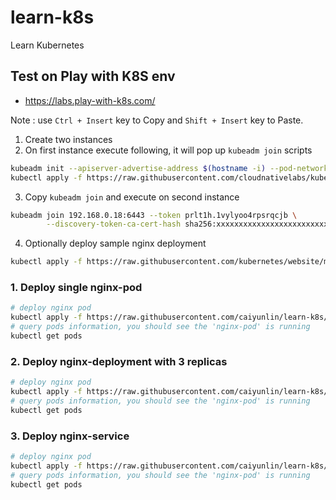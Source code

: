 # learn-k8s
Learn Kubernetes

## Test on Play with K8S env 
- https://labs.play-with-k8s.com/

Note : use `Ctrl + Insert` key to Copy and `Shift + Insert` key to Paste.

1. Create two instances
2. On first instance execute following, it will pop up `kubeadm join` scripts
```bash
kubeadm init --apiserver-advertise-address $(hostname -i) --pod-network-cidr 10.5.0.0/16
kubectl apply -f https://raw.githubusercontent.com/cloudnativelabs/kube-router/master/daemonset/kubeadm-kuberouter.yaml
```
3. Copy `kubeadm join` and execute on second instance
```bash
kubeadm join 192.168.0.18:6443 --token prlt1h.1vylyoo4rpsrqcjb \
        --discovery-token-ca-cert-hash sha256:xxxxxxxxxxxxxxxxxxxxxxxxxxxxxxxxxxxxxxxxxxxxxxxxxxxx
```

4. Optionally deploy sample nginx deployment
```bash
kubectl apply -f https://raw.githubusercontent.com/kubernetes/website/master/content/en/examples/application/nginx-app.yaml
```

### 1. Deploy single nginx-pod
```bash
# deploy nginx pod
kubectl apply -f https://raw.githubusercontent.com/caiyunlin/learn-k8s/refs/heads/main/src/01_nginx_pod.yaml
# query pods information, you should see the 'nginx-pod' is running
kubectl get pods 
```

### 2. Deploy nginx-deployment with 3 replicas
```bash
# deploy nginx pod
kubectl apply -f https://raw.githubusercontent.com/caiyunlin/learn-k8s/refs/heads/main/src/02_nginx_deployment.yaml
# query pods information, you should see the 'nginx-pod' is running
kubectl get pods 
```

### 3. Deploy nginx-service 
```bash
# deploy nginx pod
kubectl apply -f https://raw.githubusercontent.com/caiyunlin/learn-k8s/refs/heads/main/src/02_nginx_service.yaml
# query pods information, you should see the 'nginx-pod' is running
kubectl get pods 
```